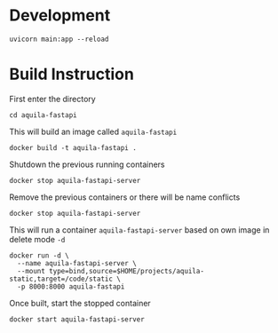 # Development

```shell
uvicorn main:app --reload
```

# Build Instruction

First enter the directory
```shell
cd aquila-fastapi
```

This will build an image called `aquila-fastapi`

```shell
docker build -t aquila-fastapi .
```

Shutdown the previous running containers

```shell
docker stop aquila-fastapi-server
```

Remove the previous containers or there will be name conflicts

```shell
docker stop aquila-fastapi-server
```

This will run a container `aquila-fastapi-server` based on
own image in delete mode `-d`
```shell
docker run -d \
  --name aquila-fastapi-server \
  --mount type=bind,source=$HOME/projects/aquila-static,target=/code/static \
  -p 8000:8000 aquila-fastapi
```

Once built, start the stopped container
```shell
docker start aquila-fastapi-server
```